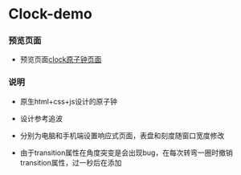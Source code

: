 # Clock-demo

### 预览页面

- 预览页面[clock原子钟页面](https://tinyfatboy.github.io/Clock-demo/index.html)

### 说明

- 原生html+css+js设计的原子钟

- 设计参考追波

- 分别为电脑和手机端设置响应式页面，表盘和刻度随窗口宽度修改

- 由于transition属性在角度突变是会出现bug，在每次转弯一圈时撤销transition属性，过一秒后在添加


